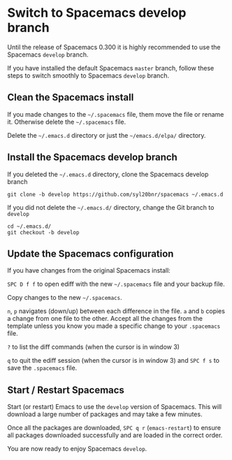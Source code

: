 # Switch to Spacemacs develop branch
Until the release of Spacemacs 0.300 it is highly recommended to use the Spacemacs `develop` branch.

If you have installed the default Spacemacs `master` branch, follow these steps to switch smoothly to Spacemacs `develop` branch.

## Clean the Spacemacs install
If you made changes to the  `~/.spacemacs` file, them move the file or rename it. Otherwise delete the `~/.spacemacs` file.

Delete the `~/.emacs.d` directory or just the `~/emacs.d/elpa/` directory.

## Install the Spacemacs develop branch
If you deleted the `~/.emacs.d` directory, clone the Spacemacs develop branch

```shell
git clone -b develop https://github.com/syl20bnr/spacemacs ~/.emacs.d
```

If you did not delete the `~/.emacs.d/` directory, change the Git branch to `develop`

```shell
cd ~/.emacs.d/
git checkout -b develop
```

## Update the Spacemacs configuration
If you have changes from the original Spacemacs install:

`SPC D f f` to open ediff with the new `~/.spacemacs` file and your backup file.

Copy changes to the new `~/.spacemacs`.

`n`, `p` navigates (down/up) between each difference in the file.  `a` and `b` copies a change from one file to the other.  Accept all the changes from the template unless you know you made a specific change to your `.spacemacs` file.

`?` to list the diff commands (when the cursor is in window 3)

`q` to quit the ediff session (when the cursor is in window 3) and `SPC f s` to save the `.spacemacs` file.


## Start / Restart Spacemacs
Start (or restart) Emacs to use the `develop` version of Spacemacs.  This will download a large number of packages and may take a few minutes.

Once all the packages are downloaded, `SPC q r` (`emacs-restart`) to ensure all packages downloaded successfully and are loaded in the correct order.

You are now ready to enjoy Spacemacs `develop`.
